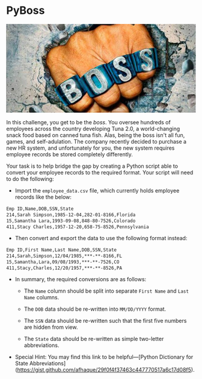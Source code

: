 # PyBoss

![Boss](Images/boss.jpg)

In this challenge, you get to be the _boss_. You oversee hundreds of employees across the country 
developing Tuna 2.0, a world-changing snack food based on canned tuna fish. Alas, being the boss isn't 
all fun, games, and self-adulation. The company recently decided to purchase a new HR system, and 
unfortunately for you, the new system requires employee records be stored completely differently.

Your task is to help bridge the gap by creating a Python script able to convert your employee records 
to the required format. Your script will need to do the following:

* Import the `employee_data.csv` file, which currently holds employee records like the below:

```csv
Emp ID,Name,DOB,SSN,State
214,Sarah Simpson,1985-12-04,282-01-8166,Florida
15,Samantha Lara,1993-09-08,848-80-7526,Colorado
411,Stacy Charles,1957-12-20,658-75-8526,Pennsylvania
```

* Then convert and export the data to use the following format instead:

```csv
Emp ID,First Name,Last Name,DOB,SSN,State
214,Sarah,Simpson,12/04/1985,***-**-8166,FL
15,Samantha,Lara,09/08/1993,***-**-7526,CO
411,Stacy,Charles,12/20/1957,***-**-8526,PA
```

* In summary, the required conversions are as follows:

  * The `Name` column should be split into separate `First Name` and `Last Name` columns.

  * The `DOB` data should be re-written into `MM/DD/YYYY` format.

  * The `SSN` data should be re-written such that the first five numbers are hidden from view.

  * The `State` data should be re-written as simple two-letter abbreviations.

* Special Hint: You may find this link to be helpful—[Python Dictionary for State Abbreviations]
(https://gist.github.com/afhaque/29f0f4f37463c447770517a6c17d08f5).
